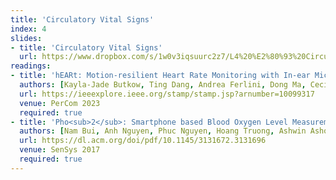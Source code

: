 ```yaml
---
title: 'Circulatory Vital Signs'
index: 4
slides:
- title: 'Circulatory Vital Signs'
  url: https://www.dropbox.com/s/1w0v3iqsuurc2z7/L4%20%E2%80%93%20Circulatory%20Vital%20Signs.pptx?dl=0
readings:
- title: 'hEARt: Motion-resilient Heart Rate Monitoring with In-ear Microphones'
  authors: [Kayla-Jade Butkow, Ting Dang, Andrea Ferlini, Dong Ma, Cecilia Mascolo]
  url: https://ieeexplore.ieee.org/stamp/stamp.jsp?arnumber=10099317
  venue: PerCom 2023
  required: true
- title: 'Pho<sub>2</sub>: Smartphone based Blood Oxygen Level Measurement Systems using Near-IR and Red Wave-guided Light'
  authors: [Nam Bui, Anh Nguyen, Phuc Nguyen, Hoang Truong, Ashwin Ashok, Thang Dinh, Robin Deterding, Tam Vu]
  url: https://dl.acm.org/doi/pdf/10.1145/3131672.3131696
  venue: SenSys 2017
  required: true
---
```

